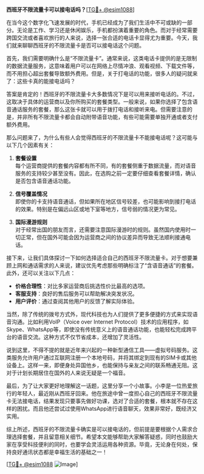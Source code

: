 **西班牙不限流量卡可以接电话吗？**[[TG💪+ @esim1088](https://t.me/s/esim1088)]

在当今这个数字化飞速发展的时代，手机已经成为了我们生活中不可或缺的一部分。无论是工作、学习还是休闲娱乐，手机都扮演着重要的角色。而对于经常需要跨国交流或者喜欢旅行的人来说，选择一张合适的电话卡显得尤为重要。今天，我们就来聊聊西班牙的不限流量卡是否可以接电话这个问题。

首先，我们需要明确什么是“不限流量卡”。通常来说，这类电话卡提供的是无限制的数据流量服务，这意味着用户可以在网络上尽情冲浪、观看视频、下载文件等，而不用担心超出套餐导致额外费用。但是，关于打电话的功能，很多人的疑问就来了：这些卡真的能接电话吗？

答案是肯定的！西班牙的不限流量卡大多数情况下是可以用来接听电话的。不过，这取决于具体的运营商以及你所购买的套餐类型。一般来说，如果你选择了包含语音通话服务的套餐，那么这张卡就可以用于拨打电话和接听来电。但需要注意的是，并非所有不限流量卡都会自动附带语音功能，有些可能需要单独开通或者支付额外费用。

那么问题来了，为什么有些人会觉得西班牙的不限流量卡不能接电话呢？这可能与以下几个因素有关：

1. **套餐设置**  
   每个运营商提供的套餐内容都有所不同，有的套餐侧重于数据流量，而对语音服务的支持较少甚至没有。因此，在选购之前一定要仔细查看套餐详情，确认是否包含语音通话功能。

2. **信号覆盖情况**  
 即使你的卡支持语音通话，但如果所在地区信号较差，也可能影响到接打电话的效果。特别是在偏远山区或地下室等地方，信号弱的情况更为常见。

3. **国际漫游规则**  
 对于经常出国的朋友而言，还需要注意国际漫游时的规则。虽然国内使用时一切正常，但在国外可能会因为运营商之间的协议差异而导致无法顺利接通电话。

接下来，让我们具体探讨一下如何选择适合自己的西班牙不限流量卡。对于想要兼顾上网和通话需求的人来说，建议优先考虑那些明确标注了“含语音通话”的套餐。此外，还可以关注以下几点：

- **价格合理性**：对比多家运营商后挑选性价比最高的选项。
- **客服支持**：良好的售后服务可以帮助解决突发状况。
- **用户评价**：通过查阅其他用户的反馈了解实际体验。

当然，除了传统的拨号方式外，现代科技也为人们提供了更多便捷的方式来实现语音沟通。比如利用VoIP（Voice over Internet Protocol）技术的应用程序，如Skype、WhatsApp等，即使没有传统意义上的语音通话功能，也能轻松完成跨平台的语音交流。这种方式不仅节省成本，还增加了灵活性。

说到这里，不得不提的就是近年来兴起的一种新型通信工具——虚拟号码服务。这类服务允许用户通过互联网注册一个本地号码，并将其绑定到现有的SIM卡或其他设备上。这样一来，即便身处异国他乡，也能保持与亲友之间的联系畅通无阻。这对于计划长期居住在国外的人来说无疑是一个福音。

最后，为了让大家更好地理解这一话题，这里分享一个小故事。小李是一位热爱旅行的年轻人，最近刚从西班牙回来。他在旅途中曾一度担心自己的西班牙不限流量卡无法接电话，结果发现只要事先做好功课，选对了合适的套餐，根本就不存在这样的困扰。而且他还尝试过使用WhatsApp进行语音聊天，效果非常好，既经济又实用。

综上所述，西班牙的不限流量卡确实是可以接电话的，但前提是要根据个人需求合理选择套餐，并且留意相关细节。希望本文能够帮助大家解答疑惑，同时也鼓励大家在享受科技便利的同时，也要学会灵活运用各种资源。毕竟，无论身在何处，保持良好通讯状态都是幸福生活的基础之一！

[[TG💪+ @esim1088](https://t.me/s/esim1088) ![Image](https://i.postimg.cc/4NQfJmqS/Snipaste-2025-05-13-00-14-12.png)]